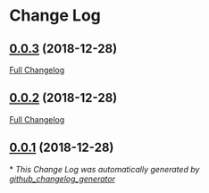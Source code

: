 # Change Log

## [0.0.3](https://github.com/esarbanis/flutter_redux_navigation/tree/0.0.3) (2018-12-28)
[Full Changelog](https://github.com/esarbanis/flutter_redux_navigation/compare/0.0.2...0.0.3)

## [0.0.2](https://github.com/esarbanis/flutter_redux_navigation/tree/0.0.2) (2018-12-28)
[Full Changelog](https://github.com/esarbanis/flutter_redux_navigation/compare/0.0.1...0.0.2)

## [0.0.1](https://github.com/esarbanis/flutter_redux_navigation/tree/0.0.1) (2018-12-28)


\* *This Change Log was automatically generated by [github_changelog_generator](https://github.com/skywinder/Github-Changelog-Generator)*